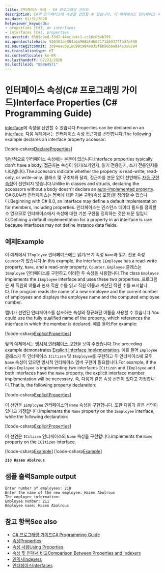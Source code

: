 ```yaml
---
title: 인터페이스 속성 - C# 프로그래밍 가이드
description: C#의 인터페이스에 속성을 선언할 수 있습니다. 이 예제에서는 인터페이스 속성 접근자를 선언합니다.
ms.date: 01/31/2020
helpviewer_keywords:
- properties [C#], on interfaces
- interfaces [C#], properties
ms.assetid: 6503e9ed-33d7-44ec-b4c1-cc16c084b795
ms.openlocfilehash: 920381ae804a6a968bfd667171269377f3d7e448
ms.sourcegitcommit: 3d84eac0818099c9949035feb96bbe0346358504
ms.translationtype: HT
ms.contentlocale: ko-KR
ms.lasthandoff: 07/21/2020
ms.locfileid: "86864971"
---
```

# <a name="interface-properties-c-programming-guide"></a><span data-ttu-id="a430f-104">인터페이스 속성(C# 프로그래밍 가이드)</span><span class="sxs-lookup"><span data-stu-id="a430f-104">Interface Properties (C# Programming Guide)</span></span>

<span data-ttu-id="a430f-105">[interface](../../language-reference/keywords/interface.md)에 속성을 선언할 수 있습니다.</span><span class="sxs-lookup"><span data-stu-id="a430f-105">Properties can be declared on an [interface](../../language-reference/keywords/interface.md).</span></span> <span data-ttu-id="a430f-106">다음 예제에서는 인터페이스 속성 접근자를 선언합니다.</span><span class="sxs-lookup"><span data-stu-id="a430f-106">The following example declares an interface property accessor:</span></span>

[!code-csharp[DeclareProperties](~/samples/snippets/csharp/interfaces/properties.cs#DeclareInterfaceProperties)]

<span data-ttu-id="a430f-107">일반적으로 인터페이스 속성에는 본문이 없습니다.</span><span class="sxs-lookup"><span data-stu-id="a430f-107">Interface properties typically don't have a body.</span></span> <span data-ttu-id="a430f-108">접근자는 속성이 읽기/쓰기인지, 읽기 전용인지, 쓰기 전용인지를 나타냅니다.</span><span class="sxs-lookup"><span data-stu-id="a430f-108">The accessors indicate whether the property is read-write, read-only, or write-only.</span></span> <span data-ttu-id="a430f-109">클래스 및 구조체와 달리, 접근자를 본문 없이 선언해도 [자동 구현 속성](auto-implemented-properties.md)이 선언되지 않습니다.</span><span class="sxs-lookup"><span data-stu-id="a430f-109">Unlike in classes and structs, declaring the accessors without a body doesn't declare an [auto-implemented property](auto-implemented-properties.md).</span></span> <span data-ttu-id="a430f-110">C# 8.0부터 인터페이스는 멤버에 대한 기본 구현(속성 포함)을 정의할 수 있습니다.</span><span class="sxs-lookup"><span data-stu-id="a430f-110">Beginning with C# 8.0, an interface may define a default implementation for members, including properties.</span></span> <span data-ttu-id="a430f-111">인터페이스는 인스턴스 데이터 필드를 정의할 수 없으므로 인터페이스에서 속성에 대한 기본 구현을 정의하는 것은 드문 일입니다.</span><span class="sxs-lookup"><span data-stu-id="a430f-111">Defining a default implementation for a property in an interface is rare because interfaces may not define instance data fields.</span></span>

## <a name="example"></a><span data-ttu-id="a430f-112">예제</span><span class="sxs-lookup"><span data-stu-id="a430f-112">Example</span></span>

<span data-ttu-id="a430f-113">이 예제에서 `IEmployee` 인터페이스에는 읽기/쓰기 속성 `Name`과 읽기 전용 속성 `Counter`가 있습니다.</span><span class="sxs-lookup"><span data-stu-id="a430f-113">In this example, the interface `IEmployee` has a read-write property, `Name`, and a read-only property, `Counter`.</span></span> <span data-ttu-id="a430f-114">`Employee` 클래스는 `IEmployee` 인터페이스를 구현하고 이러한 두 속성을 사용합니다.</span><span class="sxs-lookup"><span data-stu-id="a430f-114">The class `Employee` implements the `IEmployee` interface and uses these two properties.</span></span> <span data-ttu-id="a430f-115">프로그램은 새 직원의 이름과 현재 직원 수를 읽고 직원 이름과 계산된 직원 수를 표시합니다.</span><span class="sxs-lookup"><span data-stu-id="a430f-115">The program reads the name of a new employee and the current number of employees and displays the employee name and the computed employee number.</span></span>

<span data-ttu-id="a430f-116">멤버가 선언된 인터페이스를 참조하는 속성의 정규화된 이름을 사용할 수 있습니다.</span><span class="sxs-lookup"><span data-stu-id="a430f-116">You could use the fully qualified name of the property, which references the interface in which the member is declared.</span></span> <span data-ttu-id="a430f-117">예를 들어:</span><span class="sxs-lookup"><span data-stu-id="a430f-117">For example:</span></span>

[!code-csharp[ExplicitProperties](~/samples/snippets/csharp/interfaces/properties.cs#ExplicitImplementation)]

<span data-ttu-id="a430f-118">앞의 예제에서는 [명시적 인터페이스 구현](../interfaces/explicit-interface-implementation.md)을 보여 주었습니다.</span><span class="sxs-lookup"><span data-stu-id="a430f-118">The preceding example demonstrates [Explicit Interface Implementation](../interfaces/explicit-interface-implementation.md).</span></span> <span data-ttu-id="a430f-119">예를 들어 `Employee` 클래스가 두 인터페이스 `ICitizen` 및 `IEmployee`를 구현하고 두 인터페이스에 모두 `Name` 속성이 있으면 명시적 인터페이스 멤버 구현이 필요합니다.</span><span class="sxs-lookup"><span data-stu-id="a430f-119">For example, if the class `Employee` is implementing two interfaces `ICitizen` and `IEmployee` and both interfaces have the `Name` property, the explicit interface member implementation will be necessary.</span></span> <span data-ttu-id="a430f-120">즉, 다음과 같은 속성 선언이 있다고 가정합니다.</span><span class="sxs-lookup"><span data-stu-id="a430f-120">That is, the following property declaration:</span></span>

[!code-csharp[ExplicitProperties](~/samples/snippets/csharp/interfaces/properties.cs#ExplicitImplementation)]

<span data-ttu-id="a430f-121">이 선언은 `IEmployee` 인터페이스의 `Name` 속성을 구현합니다. 또한 다음과 같은 선언이 있다고 가정합니다.</span><span class="sxs-lookup"><span data-stu-id="a430f-121">implements the `Name` property on the `IEmployee` interface, while the following declaration:</span></span>

[!code-csharp[ExplicitProperties](~/samples/snippets/csharp/interfaces/properties.cs#CitizenImplementation)]

<span data-ttu-id="a430f-122">이 선언은 `ICitizen` 인터페이스의 `Name` 속성을 구현합니다.</span><span class="sxs-lookup"><span data-stu-id="a430f-122">implements the `Name` property on the `ICitizen` interface.</span></span>

[!code-csharp[Example](~/samples/snippets/csharp/interfaces/properties.cs#PropertyExample)]
[!code-csharp[Example](~/samples/snippets/csharp/interfaces/properties.cs#UseProperty)]

**`210 Hazem Abolrous`**

## <a name="sample-output"></a><span data-ttu-id="a430f-123">샘플 출력</span><span class="sxs-lookup"><span data-stu-id="a430f-123">Sample output</span></span>

```console
Enter number of employees: 210
Enter the name of the new employee: Hazem Abolrous
The employee information:
Employee number: 211
Employee name: Hazem Abolrous
```

## <a name="see-also"></a><span data-ttu-id="a430f-124">참고 항목</span><span class="sxs-lookup"><span data-stu-id="a430f-124">See also</span></span>

- [<span data-ttu-id="a430f-125">C# 프로그래밍 가이드</span><span class="sxs-lookup"><span data-stu-id="a430f-125">C# Programming Guide</span></span>](../index.md)
- [<span data-ttu-id="a430f-126">속성</span><span class="sxs-lookup"><span data-stu-id="a430f-126">Properties</span></span>](./properties.md)
- [<span data-ttu-id="a430f-127">속성 사용</span><span class="sxs-lookup"><span data-stu-id="a430f-127">Using Properties</span></span>](./using-properties.md)
- [<span data-ttu-id="a430f-128">속성 및 인덱서 비교</span><span class="sxs-lookup"><span data-stu-id="a430f-128">Comparison Between Properties and Indexers</span></span>](../indexers/comparison-between-properties-and-indexers.md)
- [<span data-ttu-id="a430f-129">인덱서</span><span class="sxs-lookup"><span data-stu-id="a430f-129">Indexers</span></span>](../indexers/index.md)
- [<span data-ttu-id="a430f-130">인터페이스</span><span class="sxs-lookup"><span data-stu-id="a430f-130">Interfaces</span></span>](../interfaces/index.md)
